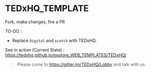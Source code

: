 # TEDxHQ_TEMPLATE

Fork, make changes, fire a PR 

TO-DO : 

* Replace `Digital` and `scotch` with TEDxHQ.


See in action (Current State) : https://tedxhq.github.io/explore_WEB_TEMPLATES/TEDxHQ/

> Please come to https://gitter.im/TEDxHQ/Lobby and talk with us.
